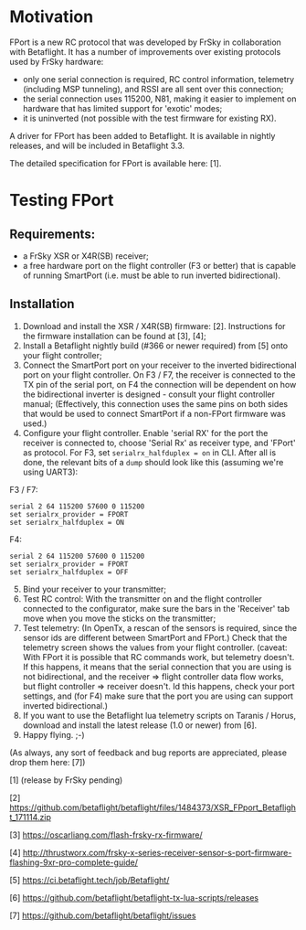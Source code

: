 # Motivation

FPort is a new RC protocol that was developed by FrSky in collaboration with Betaflight. It has a number of improvements over existing protocols used by FrSky hardware:

- only one serial connection is required, RC control information, telemetry (including MSP tunneling), and RSSI are all sent over this connection;
- the serial connection uses 115200, N81, making it easier to implement on hardware that has limited support for 'exotic' modes;
- it is uninverted (not possible with the test firmware for existing RX).

A driver for FPort has been added to Betaflight. It is available in nightly releases, and will be included in Betaflight 3.3.

The detailed specification for FPort is available here: [1].




# Testing FPort

## Requirements:
- a FrSky XSR or X4R(SB) receiver;
- a free hardware port on the flight controller (F3 or better) that is capable of running SmartPort (i.e. must be able to run inverted bidirectional).

## Installation
1. Download and install the XSR / X4R(SB) firmware: [2]. Instructions for the firmware installation can be found at [3], [4];
2. Install a Betaflight nightly build (#366 or newer required) from [5] onto your flight controller;
3. Connect the SmartPort port on your receiver to the inverted bidirectional port on your flight controller. On F3 / F7, the receiver is connected to the TX pin of the serial port, on F4 the connection will be dependent on how the bidirectional inverter is designed - consult your flight controller manual; (Effectively, this connection uses the same pins on both sides that would be used to connect SmartPort if a non-FPort firmware was used.)
4. Configure your flight controller. Enable 'serial RX' for the port the receiver is connected to, choose 'Serial Rx' as receiver type, and 'FPort' as protocol. For F3, set `serialrx_halfduplex = on` in CLI. After all is done, the relevant bits of a `dump` should look like this (assuming we're using UART3):

F3 / F7:

    serial 2 64 115200 57600 0 115200
    set serialrx_provider = FPORT
    set serialrx_halfduplex = ON

F4:

    serial 2 64 115200 57600 0 115200
    set serialrx_provider = FPORT
    set serialrx_halfduplex = OFF


5. Bind your receiver to your transmitter;
6. Test RC control: With the transmitter on and the flight controller connected to the configurator, make sure the bars in the 'Receiver' tab move when you move the sticks on the transmitter;
7. Test telemetry: (In OpenTx, a rescan of the sensors is required, since the sensor ids are different between SmartPort and FPort.) Check that the telemetry screen shows the values from your flight controller. (caveat: With FPort it is possible that RC commands work, but telemetry doesn't. If this happens, it means that the serial connection that you are using is not bidirectional, and the receiver => flight controller data flow works, but flight controller => receiver doesn't. Id this happens, check your port settings, and (for F4) make sure that the port you are using can support inverted bidirectional.)
8. If you want to use the Betaflight lua telemetry scripts on Taranis / Horus, download and install the latest release (1.0 or newer) from [6].
9. Happy flying. ;-)

(As always, any sort of feedback and bug reports are appreciated, please drop them here: [7])





[1] (release by FrSky pending)

[2] https://github.com/betaflight/betaflight/files/1484373/XSR_FPport_Betaflight_171114.zip

[3] https://oscarliang.com/flash-frsky-rx-firmware/

[4] http://thrustworx.com/frsky-x-series-receiver-sensor-s-port-firmware-flashing-9xr-pro-complete-guide/

[5] https://ci.betaflight.tech/job/Betaflight/

[6] https://github.com/betaflight/betaflight-tx-lua-scripts/releases

[7] https://github.com/betaflight/betaflight/issues